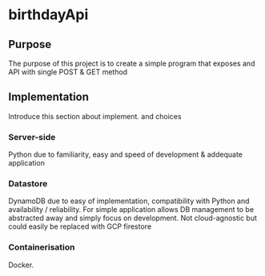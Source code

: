 # birthdayApi

## Purpose

The purpose of this project is to create a simple program that exposes and API with single POST & GET method

## Implementation

Introduce this section about implement. and choices

### Server-side

Python due to familiarity, easy and speed of development & addequate application

### Datastore

DynamoDB due to easy of implementation, compatibility with Python and availability / reliability. For simple application allows DB management to be abstracted away and simply focus on development. Not cloud-agnostic but could easily be replaced with GCP firestore

### Containerisation

Docker.